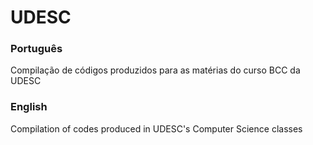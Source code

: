 # UDESC
### Português
Compilação de códigos produzidos para as matérias do curso BCC da UDESC 
### English
Compilation of codes produced in UDESC's Computer Science classes

